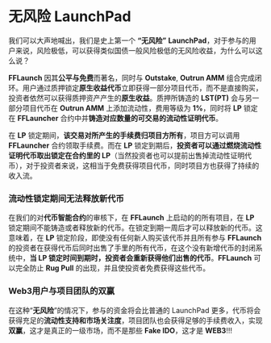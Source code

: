 # 无风险 LaunchPad

我们可以大声地喊出，我们是史上第一个 **“无风险”** **LaunchPad**，对于参与的用户来说，风险极低，可以获得类似国债一般风险极低的无风险收益，为什么可以这么说？

**FFLaunch** 因其**公平与免费**而著名，同时与 **Outstake**, **Outrun AMM** 组合完成闭环。用户通过质押锁定**原生收益代币**立即获得一部分项目代币，而不是直接购买，投资者依然可以获得质押资产产生的**原生收益**。质押所铸造的 **LST(PT)** 会与另一部分项目代币在 **Outrun AMM** 上添加流动性，费用等级为 **1%**，同时将 **LP** 锁定在 **FFLauncher** 合约中并**铸造对应数量的可交易的流动性证明代币**。

在 **LP** 锁定期间，**该交易对所产生的手续费归项目方所有**，项目方可以调用 **FFLauncher** 合约领取手续费。而在 **LP** 锁定到期后，**投资者可以通过燃烧流动性证明代币取出锁定在合约里的 LP**（当然投资者也可以提前出售掉流动性证明代币），对于投资者来说，这相当于免费获得项目代币，同时项目方也获得了持续的收入流。

### **流动性锁定期间无法释放新代币**

在我们的对**代币智能合约**的审核下，在 **FFLaunch** 上启动的的所有项目，在 **LP** 锁定期间不能铸造或者释放新的代币。在锁定到期一周后才可以释放新的代币。这意味着，在 **LP** 锁定阶段，即使没有任何新人购买该代币并且所有参与 **FFLaunch** 的投资者在获得代币后同时出售了手里的所有代币，在这个没有新增代币的封闭系统中，**当 LP 锁定时间到期时，投资者会重新获得他们出售的代币**。**FFLaunch** 可以完全防止 **Rug Pull** 的出现，并且使投资者免费获得这些代币。

### **Web3用户与项目团队的双赢**

在这种“**无风险**”的情况下，参与的资金将会比普通的 LaunchPad 更多，代币将会获得充足的**流动性支持和市场关注度**，项目团队也会获得足够的手续费收入，实现**双赢**，这才是真正的一级市场，而不是那些 **Fake IDO**，这才是 **WEB3**!!!
